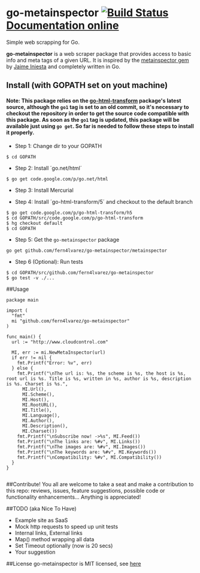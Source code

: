 # go-metainspector [![Build Status](https://travis-ci.org/fern4lvarez/go-metainspector.png)](https://travis-ci.org/fern4lvarez/go-metainspector) [Documentation online](http://godoc.org/github.com/fern4lvarez/go-metainspector/metainspector)

Simple web scrapping for Go.

**go-metainspector** is a web scraper package that provides access
to basic info and meta tags of a given URL.
It is inspired by the [metainspector gem](https://github.com/jaimeiniesta/metainspector) by [Jaime Iniesta](https://twitter.com/jaimeiniesta) and completely written in Go.

## Install (with GOPATH set on yout machine)

#### Note: This package relies on the [go-html-transform](http://code.google.com/p/go-html-transform) package's latest source, although the `go1` tag is set to an old commit, so it's necessary to checkout the repository in order to get the source code compatible with this package. As soon as the `go1` tag is updated, this package will be available just using `go get`. So far is needed to follow these steps to install it properly. 

* Step 1: Change dir to your GOPATH

```
$ cd GOPATH
```

* Step 2: Install ´go.net/html´

```
$ go get code.google.com/p/go.net/html
```

* Step 3: Install Mercurial

* Step 4: Install ´go-html-transform/5´ and checkout to the default branch

```
$ go get code.google.com/p/go-html-transform/h5
$ cd GOPATH/src/code.google.com/p/go-html-transform
$ hg checkout default
$ cd GOPATH
```

* Step 5: Get the `go-metainspector` package

```
go get github.com/fern4lvarez/go-metainspector/metainspector
```

* Step 6 (Optional): Run tests

```
$ cd GOPATH/src/github.com/fern4lvarez/go-metainspector
$ go test -v ./...
```

##Usage
```
package main

import (
  "fmt"
  mi "github.com/fern4lvarez/go-metainspector"
)

func main() {
  url := "http://www.cloudcontrol.com"

  MI, err := mi.NewMetaInspector(url)
  if err != nil {
    fmt.Printf("Error: %v", err)
  } else {
    fmt.Printf("\nThe url is: %s, the scheme is %s, the host is %s, root url is %s. Title is %s, written in %s, author is %s, description is %s. Charset is %s.",
      MI.Url(),
      MI.Scheme(),
      MI.Host(),
      MI.RootURL(),
      MI.Title(),
      MI.Language(),
      MI.Author(),
      MI.Description(),
      MI.Charset())
    fmt.Printf("\nSubscribe now! ->%s", MI.Feed())
    fmt.Printf("\nThe links are: %#v", MI.Links())
    fmt.Printf("\nThe images are: %#v", MI.Images())
    fmt.Printf("\nThe keywords are: %#v", MI.Keywords())
    fmt.Printf("\nCompatibility: %#v", MI.Compatibility())
  }
}


```

##Contribute!
You all are welcome to take a seat and make a contribution to this repo: reviews, issues, feature suggestions, possible code or functionality enhancements... Anything is appreciated!

##TODO (aka Nice To Have)
* Example site as SaaS
* Mock http requests to speed up unit tests
* Internal links, External links
* Map() method wrapping all data
* Set Timeout optionally (now is 20 secs)
* Your suggestion <HERE>

##License
go-metainspector is MIT licensed, see [here](https://github.com/fern4lvarez/go-metainspector/blob/master/LICENSE)